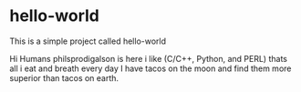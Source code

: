 # hello-world
This is a simple project called hello-world

Hi Humans philsprodigalson is here i like (C/C++, Python, and PERL) thats all i eat and breath every day
I have tacos on the moon and find them more superior than tacos on earth.

